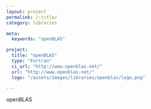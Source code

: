 ```yaml
---
layout: project
permalink: /:title/
category: libraries

meta:
  keywords: "openBLAS"

project:
  title: "openBLAS"
  type: "Fortran"
  ci_url: "http://www.openblas.net/"
  url: "http://www.openblas.net/"
  logo: "/assets/images/libraries/openblas/logo.png"

---
```

<p>openBLAS</p>
